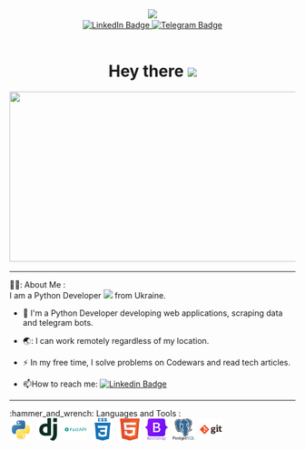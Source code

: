 <div id="header" align="center">
  <img src="https://media.giphy.com/media/M9gbBd9nbDrOTu1Mqx/giphy.gif" width="100"/>
  <div id="badges">
  <a href="https://www.linkedin.com/in/ruslan-klymenko-aa2462251/">
    <img src="https://img.shields.io/badge/LinkedIn-blue?style=for-the-badge&logo=linkedin&logoColor=white" alt="LinkedIn Badge"/>
  </a>
  <a href="https://t.me/Ruslan_532">
    <img src="https://img.shields.io/badge/Telegram-blue?style=for-the-badge&logo=telegram&logoColor=white&color=success" alt="Telegram Badge"/>
  </a>
</div>
<img src="https://komarev.com/ghpvc/?username=KLYMENKORUS&style=flat-square&color=blue" alt=""/>
<h1>
  Hey there
  <img src="https://media.giphy.com/media/hvRJCLFzcasrR4ia7z/giphy.gif" width="30px"/>
</h1>
</div>

<div align="center">
  <img src="https://media.giphy.com/media/dWesBcTLavkZuG35MI/giphy.gif" width="600" height="300"/>
</div>

---

<div>
  👨‍💻: About Me : <br>
  I am a Python Developer <img src="https://media.giphy.com/media/2IudUHdI075HL02Pkk/giphy.gif" width="40"> from Ukraine.
  
  - :telescope: I'm a Python Developer developing web applications, scraping data and telegram bots.

  - 🌏: I can work remotely regardless of my location.

  - :zap: In my free time, I solve problems on Codewars and read tech articles.

  - :mailbox:How to reach me: [![Linkedin Badge](https://img.shields.io/badge/-linkedin-blue?style=flat&logo=Linkedin&logoColor=white)](https://www.linkedin.com/in/ruslan-klymenko-aa2462251/)
</div>

---

<div>
  :hammer_and_wrench: Languages and Tools :
  
  <div>
    <img src="https://github.com/devicons/devicon/blob/master/icons/python/python-original.svg" title="Python" alt="Python" width="40" height="40"/>&nbsp;
    <img src="https://github.com/devicons/devicon/blob/master/icons/django/django-plain.svg" title="Django" alt="Django" width="40" height="40"/>&nbsp;
    <img src="https://github.com/devicons/devicon/blob/master/icons/fastapi/fastapi-original-wordmark.svg" title="FastAPI" alt="FastAPI" width="40" height="40"/>&nbsp;
    <img src="https://github.com/devicons/devicon/blob/master/icons/css3/css3-plain-wordmark.svg"  title="CSS3" alt="CSS" width="40" height="40"/>&nbsp;
    <img src="https://github.com/devicons/devicon/blob/master/icons/html5/html5-original.svg" title="HTML5" alt="HTML" width="40" height="40"/>&nbsp;
    <img src="https://github.com/devicons/devicon/blob/master/icons/bootstrap/bootstrap-original-wordmark.svg" title="Bootstrap" alt="Bootstrap" width="40"                     height="40"/>&nbsp;
    <img src="https://github.com/devicons/devicon/blob/master/icons/postgresql/postgresql-original-wordmark.svg" title="PostgreSQL"  alt="PostgreSQL" width="40"              height="40"/>&nbsp;
    <img src="https://github.com/devicons/devicon/blob/master/icons/git/git-original-wordmark.svg" title="Git" **alt="Git" width="40" height="40"/>
  </div>
</div>

